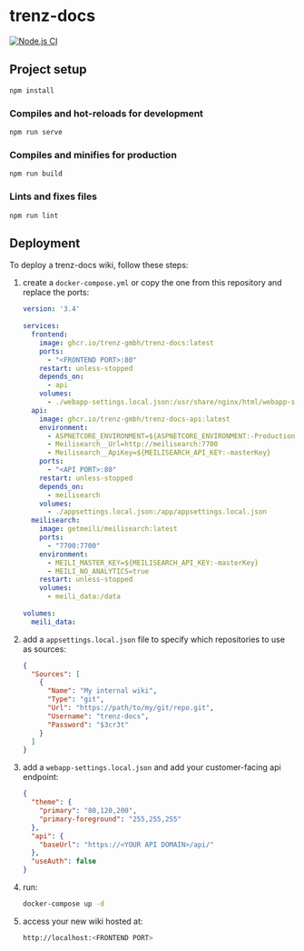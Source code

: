# trenz-docs

[![Node.js CI](https://github.com/trenz-gmbh/trenz-docs/actions/workflows/node.js.yml/badge.svg)](https://github.com/trenz-gmbh/trenz-docs/actions/workflows/node.js.yml)

## Project setup

```
npm install
```

### Compiles and hot-reloads for development

```
npm run serve
```

### Compiles and minifies for production

```
npm run build
```

### Lints and fixes files

```
npm run lint
```

## Deployment

To deploy a trenz-docs wiki, follow these steps:

1. create a `docker-compose.yml` or copy the one from this repository and replace the ports:
   ```docker-compose.yml
   version: '3.4'
 
   services:
     frontend:
       image: ghcr.io/trenz-gmbh/trenz-docs:latest
       ports:
         - "<FRONTEND PORT>:80"
       restart: unless-stopped
       depends_on:
         - api
       volumes:
         - ./webapp-settings.local.json:/usr/share/nginx/html/webapp-settings.json
     api:
       image: ghcr.io/trenz-gmbh/trenz-docs-api:latest
       environment:
         - ASPNETCORE_ENVIRONMENT=${ASPNETCORE_ENVIRONMENT:-Production}
         - Meilisearch__Url=http://meilisearch:7700
         - Meilisearch__ApiKey=${MEILISEARCH_API_KEY:-masterKey}
       ports:
         - "<API PORT>:80"
       restart: unless-stopped
       depends_on:
         - meilisearch
       volumes:
         - ./appsettings.local.json:/app/appsettings.local.json
     meilisearch:
       image: getmeili/meilisearch:latest
       ports:
         - "7700:7700"
       environment:
         - MEILI_MASTER_KEY=${MEILISEARCH_API_KEY:-masterKey}
         - MEILI_NO_ANALYTICS=true
       restart: unless-stopped
       volumes:
         - meili_data:/data
 
   volumes:
     meili_data:
   ```

2. add a `appsettings.local.json` file to specify which repositories to use as sources:
   ```json
   {
     "Sources": [
       {
         "Name": "My internal wiki",
         "Type": "git",
         "Url": "https://path/to/my/git/repo.git",
         "Username": "trenz-docs",
         "Password": "$3cr3t"
       }
     ]
   }
   ```

3. add a `webapp-settings.local.json` and add your customer-facing api endpoint:
   ```json 
   {
     "theme": {
       "primary": "80,120,200",
       "primary-foreground": "255,255,255"
     },
     "api": {
       "baseUrl": "https://<YOUR API DOMAIN>/api/"
     },
     "useAuth": false
   }
   ```

4. run:
   ```bash
   docker-compose up -d
   ```

5. access your new wiki hosted at:
   ```bash
   http://localhost:<FRONTEND PORT>
   ```
